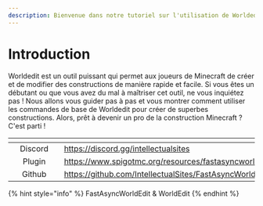 ```yaml
---
description: Bienvenue dans notre tutoriel sur l'utilisation de Worldedit !
---
```


# Introduction

Worldedit est un outil puissant qui permet aux joueurs de Minecraft de créer et de modifier des constructions de manière rapide et facile. Si vous êtes un débutant ou que vous avez du mal à maîtriser cet outil, ne vous inquiétez pas ! Nous allons vous guider pas à pas et vous montrer comment utiliser les commandes de base de Worldedit pour créer de superbes constructions. Alors, prêt à devenir un pro de la construction Minecraft ? C'est parti !

<table data-view="cards"><thead><tr><th></th><th align="center"></th><th></th><th data-hidden data-card-target data-type="content-ref"></th></tr></thead><tbody><tr><td></td><td align="center">Discord</td><td></td><td><a href="https://discord.gg/intellectualsites">https://discord.gg/intellectualsites</a></td></tr><tr><td></td><td align="center">Plugin</td><td></td><td><a href="https://www.spigotmc.org/resources/fastasyncworldedit.13932/">https://www.spigotmc.org/resources/fastasyncworldedit.13932/</a></td></tr><tr><td></td><td align="center">Github</td><td></td><td><a href="https://github.com/IntellectualSites/FastAsyncWorldEdit">https://github.com/IntellectualSites/FastAsyncWorldEdit</a></td></tr></tbody></table>

{% hint style="info" %}
FastAsyncWorldEdit & WorldEdit&#x20;
{% endhint %}
